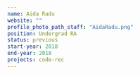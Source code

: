 ```yaml
---
name: Aida Radu
website: ""
profile_photo_path_staff: "AidaRadu.png"
position: Undergrad RA
status: previous
start-year: 2018
end-year: 2018
projects: code-rec
---
```

